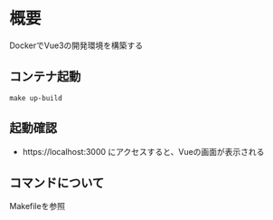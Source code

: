 # 概要
DockerでVue3の開発環境を構築する

## コンテナ起動
```
make up-build
```

## 起動確認
- https://localhost:3000 にアクセスすると、Vueの画面が表示される

## コマンドについて
Makefileを参照